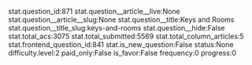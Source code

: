 stat.question_id:871
stat.question__article__live:None
stat.question__article__slug:None
stat.question__title:Keys and Rooms
stat.question__title_slug:keys-and-rooms
stat.question__hide:False
stat.total_acs:3075
stat.total_submitted:5569
stat.total_column_articles:5
stat.frontend_question_id:841
stat.is_new_question:False
status:None
difficulty.level:2
paid_only:False
is_favor:False
frequency:0
progress:0
